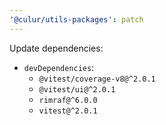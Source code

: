 ```yaml
---
'@culur/utils-packages': patch
---
```


Update dependencies:

- `devDependencies`:
  - `@vitest/coverage-v8@^2.0.1`
  - `@vitest/ui@^2.0.1`
  - `rimraf@^6.0.0`
  - `vitest@^2.0.1`
